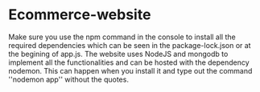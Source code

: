 # Ecommerce-website

Make sure you use the npm command in the console to install all the required dependencies which can be seen in the package-lock.json or at the begining of app.js.
The website uses NodeJS and mongodb to implement all the functionalities and can be hosted with the dependency nodemon.
This can happen when you install it and type out the command ''nodemon app'' without the quotes.
